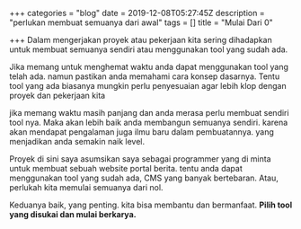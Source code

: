 +++
categories = "blog"
date = 2019-12-08T05:27:45Z
description = "perlukan membuat semuanya dari awal"
tags = []
title = "Mulai Dari 0"

+++
Dalam mengerjakan proyek atau pekerjaan kita sering dihadapkan untuk membuat semuanya sendiri atau menggunakan tool yang sudah ada.  
  
Jika memang untuk menghemat waktu anda dapat menggunakan tool yang telah ada. namun pastikan anda memahami cara konsep dasarnya. Tentu tool yang ada biasanya mungkin perlu penyesuaian agar lebih klop dengan proyek dan pekerjaan kita  
  
jika memang waktu masih panjang dan anda merasa perlu membuat sendiri tool nya. Maka akan lebih baik anda membangun semuanya sendiri. karena akan mendapat pengalaman juga ilmu baru dalam pembuatannya. yang menjadikan anda semakin naik level.

Proyek di sini saya asumsikan saya sebagai programmer yang di minta untuk membuat sebuah website portal berita. tentu anda dapat menggunakan tool yang sudah ada, CMS yang banyak bertebaran. Atau, perlukah kita memulai semuanya dari nol.

Keduanya baik, yang penting. kita bisa membantu dan bermanfaat. **Pilih tool yang disukai dan mulai berkarya.**